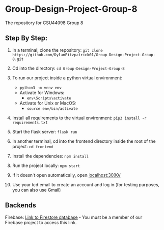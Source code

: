 # Group-Design-Project-Group-8
The repository for CSU44098 Group 8

## Step By Step:
1. In a terminal, clone the repository: ```git clone https://github.com/DylanFitzpatrick01/Group-Design-Project-Group-8.git```
2. Cd into the directory: ```cd Group-Design-Project-Group-8```
3. To run our project inside a python virtual environment:
   
     - ```python3 -m venv env```
     - Activate for Windows:
         - ```env\Scripts\activate```
     - Activate for Unix or MacOS:
         - ```source env/bin/activate```

4. Install all requirements to the virtual environment: ```pip3 install -r requirements.txt```
5. Start the flask server: ```flask run```
6. In another terminal, cd into the frontend directory inside the root of the project: ```cd frontend```
7. Install the dependencies: ```npm install```
8. Run the project locally: ```npm start```
9. If it doesn't open automatically, open [localhost:3000/](http://localhost:3000/)
10. Use your tcd email to create an account and log in (for testing purposes, you can also use Gmail)

## Backends

Firebase: [Link to Firestore database](https://console.firebase.google.com/project/group-8---college-social-media/firestore/data/~2F)
      - You must be a member of our Firebase project to access this link.
